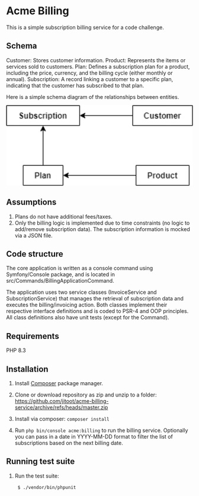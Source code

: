 # Acme Billing 

This is a simple subscription billing service for a code challenge.

## Schema

Customer: Stores customer information.
Product: Represents the items or services sold to customers.
Plan: Defines a subscription plan for a product, including the price, currency, and the billing cycle (either monthly or annual).
Subscription: A record linking a customer to a specific plan, indicating that the customer has subscribed to that plan.

Here is a simple schema diagram of the relationships between entities.

<img width="600" alt="schema" src="https://github.com/jitoot/acme-billing-service/blob/master/billing.png">

## Assumptions
1. Plans do not have additional fees/taxes.
2. Only the billing logic is implemented due to time constraints (no logic to add/remove subscription data). The subscription information is mocked via a JSON file.

## Code structure
The core application is written as a console command using Symfony/Console package, and is located in src/Commands/BillingApplicationCommand.

The application uses two service classes (InvoiceService and SubscriptionService) that manages the retrieval of subscription data and executes the billing/invoicing action. Both classes implement their respective interface definitions and is coded to PSR-4 and OOP principles. All class definitions also have unit tests (except for the Command).

## Requirements
PHP 8.3

## Installation

1. Install [Composer](http://getcomposer.org/) package manager.
2. Clone or download repository as zip and unzip to a folder: https://github.com/jitoot/acme-billing-service/archive/refs/heads/master.zip
3. Install via composer: `composer install`

3. Run `php bin/console acme:billing` to run the billing service. 
Optionally you can pass in a date in YYYY-MM-DD format to filter the list of subscriptions based on the next billing date.

## Running test suite

1. Run the test suite:

        $ ./vendor/bin/phpunit
